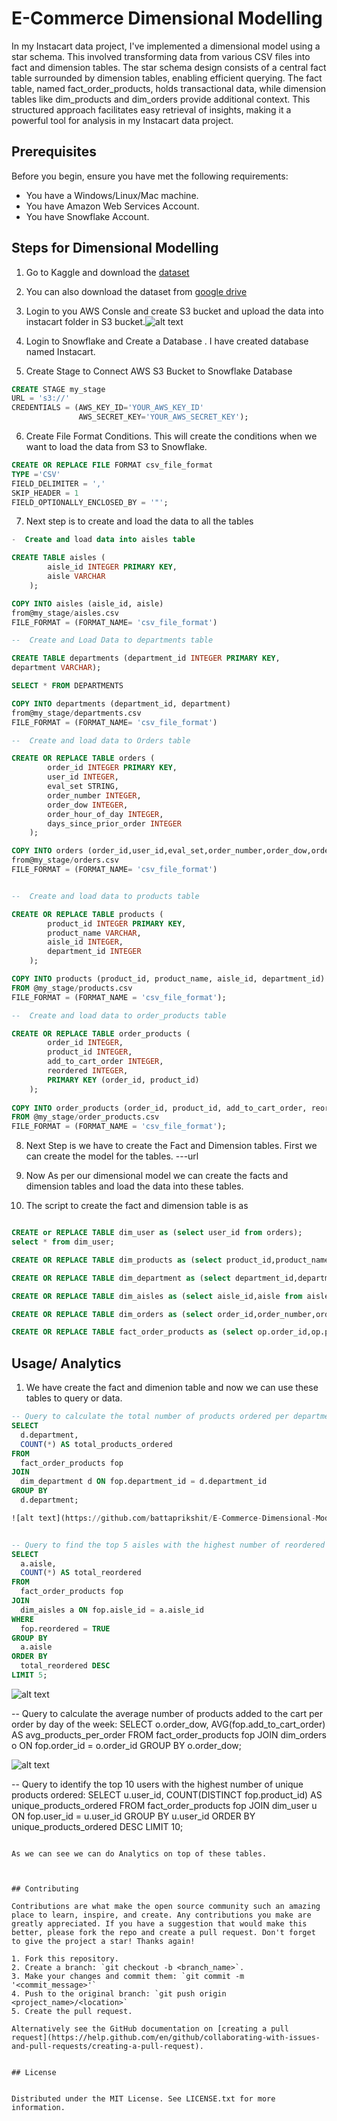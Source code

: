 
# E-Commerce Dimensional Modelling

In my Instacart data project, I've implemented a dimensional model using a star schema. This involved transforming data from various CSV files into fact and dimension tables. The star schema design consists of a central fact table surrounded by dimension tables, enabling efficient querying. The fact table, named fact_order_products, holds transactional data, while dimension tables like dim_products and dim_orders provide additional context. This structured approach facilitates easy retrieval of insights, making it a powerful tool for analysis in my Instacart data project.


## Prerequisites
Before you begin, ensure you have met the following requirements:
- You have a Windows/Linux/Mac machine.
- You have Amazon Web Services Account.
- You have Snowflake Account.

## Steps for Dimensional Modelling

1. Go to Kaggle and download the [dataset](https://www.kaggle.com/competitions/instacart-market-basket-analysis/data)

2. You can also download the dataset from [google drive](https://drive.google.com/drive/folders/1XJluibMqtv5Ulw3R7nSqQWXi5e6s5FUQ)

3. Login to you AWS Consle and create S3 bucket and upload the data into instacart folder in S3 bucket.![alt text](https://github.com/battaprikshit/E-Commerce-Dimensional-Modelling/blob/main/instacart%20Screenshorts/sc1.png)

4. Login to Snowflake and Create a Database . I have created database named Instacart.
5. Create Stage to Connect AWS S3 Bucket to Snowflake Database

```sql
CREATE STAGE my_stage
URL = 's3://'
CREDENTIALS = (AWS_KEY_ID='YOUR_AWS_KEY_ID'
               AWS_SECRET_KEY='YOUR_AWS_SECRET_KEY');
```
6. Create File Format Conditions. This will create the conditions when we want to load the data from S3 to Snowflake.
```sql 
CREATE OR REPLACE FILE FORMAT csv_file_format
TYPE ='CSV'
FIELD_DELIMITER = ','
SKIP_HEADER = 1
FIELD_OPTIONALLY_ENCLOSED_BY = '"';
```
7.  Next step is to create and load the data to all the tables
```sql
-  Create and load data into aisles table

CREATE TABLE aisles (
        aisle_id INTEGER PRIMARY KEY,
        aisle VARCHAR
    );

COPY INTO aisles (aisle_id, aisle) 
from@my_stage/aisles.csv
FILE_FORMAT = (FORMAT_NAME= 'csv_file_format')

--  Create and Load Data to departments table

CREATE TABLE departments (department_id INTEGER PRIMARY KEY,
department VARCHAR);

SELECT * FROM DEPARTMENTS

COPY INTO departments (department_id, department) 
from@my_stage/departments.csv
FILE_FORMAT = (FORMAT_NAME= 'csv_file_format')

--  Create and load data to Orders table

CREATE OR REPLACE TABLE orders (
        order_id INTEGER PRIMARY KEY,
        user_id INTEGER,
        eval_set STRING,
        order_number INTEGER,
        order_dow INTEGER,
        order_hour_of_day INTEGER,
        days_since_prior_order INTEGER
    );

COPY INTO orders (order_id,user_id,eval_set,order_number,order_dow,order_hour_of_day,days_since_prior_order) 
from@my_stage/orders.csv
FILE_FORMAT = (FORMAT_NAME= 'csv_file_format')


--  Create and load data to products table

CREATE OR REPLACE TABLE products (
        product_id INTEGER PRIMARY KEY,
        product_name VARCHAR,
        aisle_id INTEGER,
        department_id INTEGER
    );

COPY INTO products (product_id, product_name, aisle_id, department_id)
FROM @my_stage/products.csv
FILE_FORMAT = (FORMAT_NAME = 'csv_file_format');

--  Create and load data to order_products table

CREATE OR REPLACE TABLE order_products (
        order_id INTEGER,
        product_id INTEGER,
        add_to_cart_order INTEGER,
        reordered INTEGER,
        PRIMARY KEY (order_id, product_id)
    );
    
COPY INTO order_products (order_id, product_id, add_to_cart_order, reordered)
FROM @my_stage/order_products.csv
FILE_FORMAT = (FORMAT_NAME = 'csv_file_format');

```
8. Next Step is we have to create the Fact and Dimension tables. First we can create the model for the tables. ---url

9. Now As per our dimensional model we can create the facts and dimension tables and load the data into these tables.

10. The script to create the fact and dimension table is as
```sql 

CREATE or REPLACE TABLE dim_user as (select user_id from orders);
select * from dim_user;

CREATE OR REPLACE TABLE dim_products as (select product_id,product_name from products);

CREATE OR REPLACE TABLE dim_department as (select department_id,department from departments);

CREATE OR REPLACE TABLE dim_aisles as (select aisle_id,aisle from aisles);

CREATE OR REPLACE TABLE dim_orders as (select order_id,order_number,order_dow,order_hour_of_day, days_since_prior_order from orders);

CREATE OR REPLACE TABLE fact_order_products as (select op.order_id,op.product_id,o.user_id,p.aisle_id,p.department_id,op.add_to_cart_order,op.reordered from order_products op join products p on op.product_id = p.product_id join orders o on op.order_id= o.order_id);

```

## Usage/ Analytics

1. We have create the fact and dimenion table and now we can use these tables to query or data.
```sql
-- Query to calculate the total number of products ordered per department:
SELECT
  d.department,
  COUNT(*) AS total_products_ordered
FROM
  fact_order_products fop
JOIN
  dim_department d ON fop.department_id = d.department_id
GROUP BY
  d.department;

![alt text](https://github.com/battaprikshit/E-Commerce-Dimensional-Modelling/blob/main/instacart%20Screenshorts/sc2.png)


-- Query to find the top 5 aisles with the highest number of reordered products:
SELECT
  a.aisle,
  COUNT(*) AS total_reordered
FROM
  fact_order_products fop
JOIN
  dim_aisles a ON fop.aisle_id = a.aisle_id
WHERE
  fop.reordered = TRUE
GROUP BY
  a.aisle
ORDER BY
  total_reordered DESC
LIMIT 5;
```

![alt text](https://github.com/battaprikshit/E-Commerce-Dimensional-Modelling/blob/main/instacart%20Screenshorts/sc3.png)

-- Query to calculate the average number of products added to the cart per order by day of the week:
SELECT
  o.order_dow,
  AVG(fop.add_to_cart_order) AS avg_products_per_order
FROM
  fact_order_products fop
JOIN
  dim_orders o ON fop.order_id = o.order_id
GROUP BY
  o.order_dow;

![alt text](https://github.com/battaprikshit/E-Commerce-Dimensional-Modelling/blob/main/instacart%20Screenshorts/sc4.png)

-- Query to identify the top 10 users with the highest number of unique products ordered:
SELECT
  u.user_id,
  COUNT(DISTINCT fop.product_id) AS unique_products_ordered
FROM
  fact_order_products fop
JOIN
  dim_user u ON fop.user_id = u.user_id
GROUP BY
  u.user_id
ORDER BY
  unique_products_ordered DESC
LIMIT 10;
```

As we can see we can do Analytics on top of these tables.
 
 

## Contributing

Contributions are what make the open source community such an amazing place to learn, inspire, and create. Any contributions you make are greatly appreciated. If you have a suggestion that would make this better, please fork the repo and create a pull request. Don't forget to give the project a star! Thanks again!

1. Fork this repository.
2. Create a branch: `git checkout -b <branch_name>`.
3. Make your changes and commit them: `git commit -m '<commit_message>'`
4. Push to the original branch: `git push origin <project_name>/<location>`
5. Create the pull request.

Alternatively see the GitHub documentation on [creating a pull request](https://help.github.com/en/github/collaborating-with-issues-and-pull-requests/creating-a-pull-request). 


## License


Distributed under the MIT License. See LICENSE.txt for more information.
